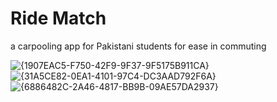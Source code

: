 # Ride Match
a carpooling app for Pakistani students for ease in commuting

![{1907EAC5-F750-42F9-9F37-9F5175B911CA}](https://github.com/user-attachments/assets/988fbdd6-d4ac-4d0d-9978-89b349de7d59)
![{31A5CE82-0EA1-4101-97C4-DC3AAD792F6A}](https://github.com/user-attachments/assets/597b02a7-4adb-4bc9-aede-99a1b548578c)
![{6886482C-2A46-4817-BB9B-09AE57DA2937}](https://github.com/user-attachments/assets/7e5d699c-ff33-4c8d-88f9-7d12c6f4f48d)


